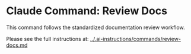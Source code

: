 # Claude Command: Review Docs

This command follows the standardized documentation review workflow.

Please see the full instructions at: [../.ai-instructions/commands/review-docs.md](../.ai-instructions/commands/review-docs.md)
